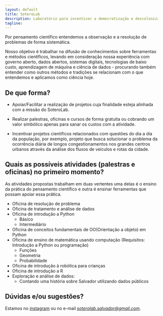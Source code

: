 ```yaml
---
layout: default
title: SoteroLab
description: Laboratório para incentivar a democratização e descolonização do pensamento científico
tagline: 
---
```

Por pensamento científico entendemos a observação e a resolução de problemas de forma sistemática.

Nosso objetivo é trabalhar na difusão de conhecimentos sobre ferramentas e métodos científicos, levando em consideração nossa experiência com governo aberto, dados abertos, sistemas digitais, tecnologias de baixo custo, aprendizagem de máquina e ciência de dados - procurando também entender como outros métodos e tradições se relacionam com o que entendemos e aplicamos como ciência hoje.

## De que forma? 

- Apoiar/Facilitar a realização de projetos cuja finalidade esteja alinhada com a missão do SoteroLab.

- Realizar palestras, oficinas e cursos de forma gratuita ou cobrando um valor simbólico apenas para sanar os custos com a atividade.

- Incentivar projetos científicos relacionados com questões do dia a dia da população, por exemplo, projeto que busca solucionar o problema da ocorrência diária de longos congestionamentos nos grandes centros urbanos através da análise dos fluxos de veículos e rotas da cidade.

## Quais as possíveis atividades (palestras e oficinas) no primeiro momento?

As atividades propostas trabalham em duas vertentes uma delas é o ensino da prática do pensamento científico e outra é ensinar ferramentas que possam apoiar essa prática.

- Oficina de resolução de problema
- Oficina de tratamento e análise de dados
- Oficina de introdução a Python
    - Básico
    - Intermediário
- Oficina de conceitos fundamentais de OO(Orientação a objeto) em Python
- Oficina de ensino de matemática usando computação (Requisitos: Introdução a Python ou programação)
  - Funções
  - Geometria
  - Probabilidade
- Oficina de introdução à robótica para crianças 
- Oficina de introdução a R
- Exploração e análise de dados:
  - Contando uma história sobre Salvador utilizando dados públicos 

## Dúvidas e/ou sugestões?

Estamos no [instagram](https://www.instagram.com/soterolab_/) ou no e-mail *soterolab.salvador@gmail.com*.
